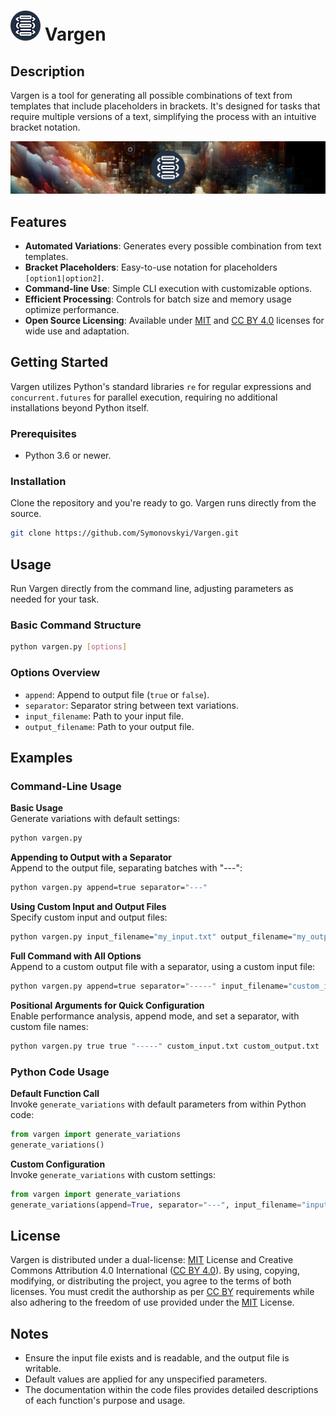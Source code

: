 # <img src="https://raw.githubusercontent.com/Symonovskyi/Symonovskyi/main/src/projects/Vargen/Vargen-icon48.png" height="48"/> Vargen

## Description

Vargen is a tool for generating all possible combinations of text from templates that include placeholders in brackets. It's designed for tasks that require multiple versions of a text, simplifying the process with an intuitive bracket notation.

<img src="https://raw.githubusercontent.com/Symonovskyi/Symonovskyi/main/src/projects/Vargen/Vargen-background.webp" alt="background">

## Features

- **Automated Variations**: Generates every possible combination from text templates.
- **Bracket Placeholders**: Easy-to-use notation for placeholders `[option1|option2]`.
- **Command-line Use**: Simple CLI execution with customizable options.
- **Efficient Processing**: Controls for batch size and memory usage optimize performance.
- **Open Source Licensing**: Available under [MIT](./LICENSE_MIT) and [CC BY 4.0](./LICENSE_CC_BY_4.0) licenses for wide use and adaptation.

## Getting Started

Vargen utilizes Python's standard libraries `re` for regular expressions and `concurrent.futures` for parallel execution, requiring no additional installations beyond Python itself.

### Prerequisites

- Python 3.6 or newer.

### Installation

Clone the repository and you're ready to go. Vargen runs directly from the source.

``` bash
git clone https://github.com/Symonovskyi/Vargen.git
```

## Usage

Run Vargen directly from the command line, adjusting parameters as needed for your task.

### Basic Command Structure

``` bash
python vargen.py [options]
```

### Options Overview

- `append`: Append to output file (`true` or `false`).
- `separator`: Separator string between text variations.
- `input_filename`: Path to your input file.
- `output_filename`: Path to your output file.

## Examples

### Command-Line Usage

**Basic Usage**  
Generate variations with default settings:

``` bash
python vargen.py
```

**Appending to Output with a Separator**  
Append to the output file, separating batches with "---":

``` bash
python vargen.py append=true separator="---"
```

**Using Custom Input and Output Files**  
Specify custom input and output files:

``` bash
python vargen.py input_filename="my_input.txt" output_filename="my_output.txt"
```

**Full Command with All Options**  
Append to a custom output file with a separator, using a custom input file:

``` bash
python vargen.py append=true separator="-----" input_filename="custom_input.txt" output_filename="custom_output.txt"
```

**Positional Arguments for Quick Configuration**  
Enable performance analysis, append mode, and set a separator, with custom file names:

``` bash
python vargen.py true true "-----" custom_input.txt custom_output.txt
```

### Python Code Usage

**Default Function Call**  
Invoke `generate_variations` with default parameters from within Python code:

``` python
from vargen import generate_variations
generate_variations()
```

**Custom Configuration**  
Invoke `generate_variations` with custom settings:

``` python
from vargen import generate_variations
generate_variations(append=True, separator="---", input_filename="input.txt", output_filename="output.txt")
```

## License

Vargen is distributed under a dual-license: [MIT](./LICENSE_MIT) License and Creative Commons Attribution 4.0 International ([CC BY 4.0](./LICENSE_CC_BY_4.0)). By using, copying, modifying, or distributing the project, you agree to the terms of both licenses. You must credit the authorship as per [CC BY](./LICENSE_CC_BY_4.0) requirements while also adhering to the freedom of use provided under the [MIT](./LICENSE_MIT) License.

## Notes

- Ensure the input file exists and is readable, and the output file is writable.
- Default values are applied for any unspecified parameters.
- The documentation within the code files provides detailed descriptions of each function's purpose and usage.
